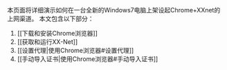 本页面将详细演示如何在一台全新的Windows7电脑上架设起Chrome+XXnet的上网渠道。
本文包含以下部分：
1. [[下载和安装Chrome浏览器]]
2. [[获取和运行XX-Net]]
3. [[设置代理|使用Chrome浏览器#设置代理]]
4. [[手动导入证书|使用Chrome浏览器#手动导入证书]]